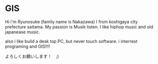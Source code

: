 # GIS

Hi i'm Ryunosuke (family name is Nakazawa)
I from koshigaya city prefecture saitama.
My passion is Musik listen.
I like hiphop music and old japanease music. 

also i like build a desk top PC, but never touch software.
i interrest programing and GIS!!!!

よろしくお願いします！　;)
